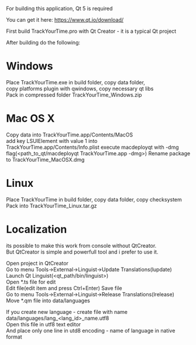 
For building this application, Qt 5 is required  

You can get it here: https://www.qt.io/download/  

First build TrackYourTime.pro with Qt Creator - it is a typical Qt project  

After building do the following:  

# Windows

Place TrackYourTime.exe in build folder, copy data folder,   
copy platforms plugin with qwindows, copy necessary qt libs  
Pack in compressed folder TrackYourTime_Windows.zip  

# Mac OS X

Copy data into TrackYourTime.app/Contents/MacOS  
add key LSUIElement with value 1 into TrackYourTime.app/Contents/Info.plist
execute macdeployqt with -dmg flag(<path_to_qt/macdeployqt TrackYourTime.app -dmg>)
Rename package to TrackYourTime_MacOSX.dmg

# Linux
Place TrackYourTime in build folder, 
copy data folder, copy checksystem
Pack into TrackYourTime_Linux.tar.gz


# Localization  
its possible to make this work from console without QtCreator.  
But QtCreator is simple and powerfull tool and i prefer to use it.  

Open project in QtCreator  
Go to menu Tools->External->Linguist->Update Translations(lupdate)  
Launch Qt Linguist(<qt_path/bin/linguist>)  
Open *.ts file for edit  
Edit file(edit item and press Ctrl+Enter)
Save file  
Go to menu Tools->External->Linguist->Release Translations(lrelease)  
Move *.qm file into data/languages

If you create new language  - create file with name data/languages/lang_<lang_id>_name.utf8  
Open this file in utf8 text editor  
And place only one line in utd8 encoding - name of language in native format  
